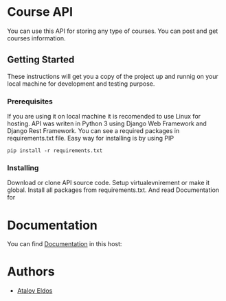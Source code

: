 # Course API

You can use this API for storing any type of courses. You can post and get courses
information.

## Getting Started 
These instructions will get you a copy of the project up and runnig on your local
machine for development and testing purpose. 

### Prerequisites 
If you are using it on local machine it is recomended to use Linux for hosting.
API was writen in Python 3 using Django Web Framework and Django Rest Framework.
You can see a required packages in requirements.txt file. Easy way for installing is 
by using PIP 
```
pip install -r requirements.txt
```

### Installing
Download or clone API source code. Setup virtualevnirement or make it global. Install all packages
from requirements.txt. And read Documentation for 


# Documentation 
You can find [Documentation](https://courseapi6.docs.apiary.io/#) in this host:

# Authors 
 - [Atalov Eldos](https://github.com/MrBrother)
 
 
